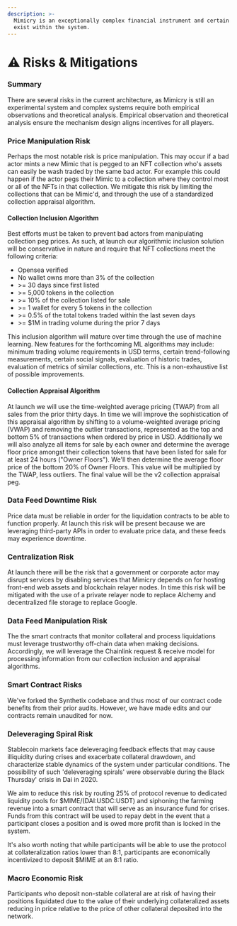 ```yaml
---
description: >-
  Mimicry is an exceptionally complex financial instrument and certain risks
  exist within the system.
---
```


# ⚠ Risks & Mitigations

### Summary

There are several risks in the current architecture, as Mimicry is still an experimental system and complex systems require both empirical observations and theoretical analysis. Empirical observation and theoretical analysis ensure the mechanism design aligns incentives for all players.

### **Price Manipulation Risk**

Perhaps the most notable risk is price manipulation. This may occur if a bad actor mints a new Mimic that is pegged to an NFT collection who's assets can easily be wash traded by the same bad actor. For example this could happen if the actor pegs their Mimic to a collection where they control most or all of the NFTs in that collection. We mitigate this risk by limiting the collections that can be Mimic'd, and through the use of a standardized collection appraisal algorithm.&#x20;

#### Collection Inclusion Algorithm

Best efforts must be taken to prevent bad actors from manipulating collection peg prices. As such, at launch our algorithmic inclusion solution will be conservative in nature and require that NFT collections meet the following criteria:&#x20;

* Opensea verified
* No wallet owns more than 3% of the collection
* \>= 30 days since first listed
* \>= 5,000 tokens in the collection
* \>= 10% of the collection listed for sale
* \>= 1 wallet for every 5 tokens in the collection
* \>= 0.5% of the total tokens traded within the last seven days
* \>= $1M in trading volume during the prior 7 days

This inclusion algorithm will mature over time through the use of machine learning. New features for the forthcoming ML algorithms may include: minimum trading volume requirements in USD terms, certain trend-following measurements, certain social signals, evaluation of historic trades, evaluation of metrics of similar collections, etc. This is a non-exhaustive list of possible improvements.&#x20;

#### Collection Appraisal Algorithm

At launch we will use the time-weighted average pricing (TWAP) from all sales from the prior thirty days. In time we will improve the sophistication of this appraisal algorithm by shifting to a volume-weighted average pricing (VWAP) and removing the outlier transactions, represented as the top and bottom 5% of transactions when ordered by price in USD. Additionally we will also analyze all items for sale by each owner and determine the average floor price amongst their collection tokens that have been listed for sale for at least 24 hours ("Owner Floors"). We'll then determine the average floor price of the bottom 20% of Owner Floors. This value will be multiplied by the TWAP, less outliers. The final value will be the v2 collection appraisal peg.

### **Data Feed Downtime Risk**

Price data must be reliable in order for the liquidation contracts to be able to function properly. At launch this risk will be present because we are leveraging third-party APIs in order to evaluate price data, and these feeds may experience downtime.

### Centralization Risk

At launch there will be the risk that a government or corporate actor may disrupt services by disabling services that Mimicry depends on for hosting front-end web assets and blockchain relayer nodes. In time this risk will be mitigated with the use of a private relayer node to replace Alchemy and decentralized file storage to replace Google.

### **Data Feed Manipulation Risk**

The the smart contracts that monitor collateral and process liquidations must leverage trustworthy off-chain data when making decisions. Accordingly, we will leverage the Chainlink request & receive model for processing information from our collection inclusion and appraisal algorithms.

### **Smart Contract Risks**

We've forked the Synthetix codebase and thus most of our contract code benefits from their prior audits. However, we have made edits and our contracts remain unaudited for now.&#x20;

### **Deleveraging Spiral Risk**

Stablecoin markets face deleveraging feedback effects that may cause illiquidity during crises and exacerbate collateral drawdown, and characterize stable dynamics of the system under particular conditions. The possibility of such 'deleveraging spirals' were observable during the Black Thursday' crisis in Dai in 2020.&#x20;

We aim to reduce this risk by routing 25% of protocol revenue to dedicated liquidity pools for $MIME/(DAI:USDC:USDT) and siphoning the farming revenue into a smart contract that will serve as an insurance fund for crises. Funds from this contract will be used to repay debt in the event that a participant closes a position and is owed more profit than is locked in the system.

It's also worth noting that while participants will be able to use the protocol at collateralization ratios lower than 8:1, participants are economically incentivized to deposit $MIME at an 8:1 ratio.

### **Macro Economic Risk**

Participants who deposit non-stable collateral are at risk of having their positions liquidated due to the value of their underlying collateralized assets reducing in price relative to the price of other collateral deposited into the network.&#x20;
